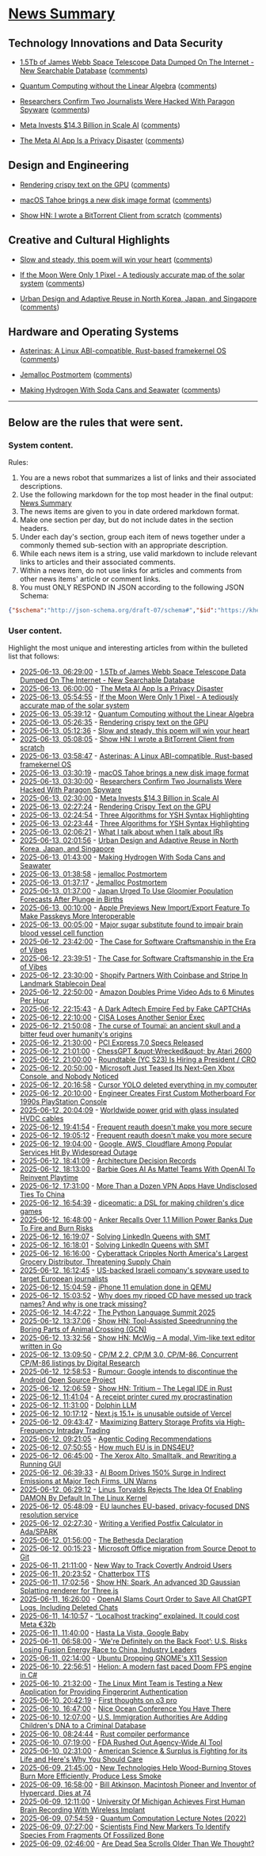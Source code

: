 # [News Summary](https://kherrick.github.io/news-summary/)

## Technology Innovations and Data Security

* [1.5Tb of James Webb Space Telescope Data Dumped On The Internet - New Searchable Database](https://soylentnews.org/article.pl?sid=25/06/12/159242&amp;from=rss) ([comments](https://soylentnews.org/article.pl?sid=25/06/12/159242&amp;from=rss))

* [Quantum Computing without the Linear Algebra](https://eprint.iacr.org/2025/1091.pdf) ([comments](https://lobste.rs/s/qe1hnb/quantum_computing_without_linear))

* [Researchers Confirm Two Journalists Were Hacked With Paragon Spyware](https://yro.slashdot.org/story/25/06/12/2235231/researchers-confirm-two-journalists-were-hacked-with-paragon-spyware?utm_source=rss1.0mainlinkanon&amp;utm_medium=feed) ([comments](https://yro.slashdot.org/story/25/06/12/2235231/researchers-confirm-two-journalists-were-hacked-with-paragon-spyware?utm_source=rss1.0mainlinkanon&amp;utm_medium=feed))

* [Meta Invests $14.3 Billion in Scale AI](https://tech.slashdot.org/story/25/06/13/0146238/meta-invests-143-billion-in-scale-ai?utm_source=rss1.0mainlinkanon&amp;utm_medium=feed) ([comments](https://tech.slashdot.org/story/25/06/13/0146238/meta-invests-143-billion-in-scale-ai?utm_source=rss1.0mainlinkanon&amp;utm_medium=feed))

* [The Meta AI App Is a Privacy Disaster](https://tech.slashdot.org/story/25/06/13/020259/the-meta-ai-app-is-a-privacy-disaster?utm_source=rss1.0mainlinkanon&amp;utm_medium=feed) ([comments](https://tech.slashdot.org/story/25/06/13/020259/the-meta-ai-app-is-a-privacy-disaster?utm_source=rss1.0mainlinkanon&amp;utm_medium=feed))

## Design and Engineering

* [Rendering crispy text on the GPU](https://osor.io/text) ([comments](https://lobste.rs/s/1athqu/rendering_crispy_text_on_gpu))

* [macOS Tahoe brings a new disk image format](https://eclecticlight.co/2025/06/12/macos-tahoe-brings-a-new-disk-image-format/) ([comments](https://lobste.rs/s/1rfknz/macos_tahoe_brings_new_disk_image_format))

* [Show HN: I wrote a BitTorrent Client from scratch](https://github.com/piyushgupta53/go-torrent-client) ([comments](https://news.ycombinator.com/item?id=44265851))

## Creative and Cultural Highlights

* [Slow and steady, this poem will win your heart](https://www.nytimes.com/interactive/2025/06/12/books/kay-ryan-turtle-poem.html) ([comments](https://news.ycombinator.com/item?id=44265869))

* [If the Moon Were Only 1 Pixel - A tediously accurate map of the solar system](https://joshworth.com/dev/pixelspace/pixelspace_solarsystem.html) ([comments](https://lobste.rs/s/1xxn8f/if_moon_were_only_1_pixel_tediously))

* [Urban Design and Adaptive Reuse in North Korea, Japan, and Singapore](https://www.governance.fyi/p/adaptive-reuse-across-asia-singapores) ([comments](https://news.ycombinator.com/item?id=44265105))

## Hardware and Operating Systems

* [Asterinas: A Linux ABI-compatible, Rust-based framekernel OS](https://asterinas.github.io/2025/06/04/kernel-memory-safety-mission-accomplished.html) ([comments](https://lobste.rs/s/xe4m4f/asterinas_linux_abi_compatible_rust))

* [Jemalloc Postmortem](https://jasone.github.io/2025/06/12/jemalloc-postmortem/) ([comments](https://lobste.rs/s/thpska/jemalloc_postmortem))

* [Making Hydrogen With Soda Cans and Seawater](https://soylentnews.org/article.pl?sid=25/06/12/075226&amp;from=rss) ([comments](https://soylentnews.org/article.pl?sid=25/06/12/075226&amp;from=rss))

---

## Below are the rules that were sent.

### System content.

Rules:

1. You are a news robot that summarizes a list of links and their associated descriptions.
2. Use the following markdown for the top most header in the final output: [News Summary](https://kherrick.github.io/news-summary/)
3. The news items are given to you in date ordered markdown format.
4. Make one section per day, but do not include dates in the section headers.
5. Under each day's section, group each item of news together under a commonly themed sub-section with an appropriate description.
6. While each news item is a string, use valid markdown to include relevant links to articles and their associated comments.
7. Within a news item, do not use links for articles and comments from other news items' article or comment links.
8. You must ONLY RESPOND IN JSON according to the following JSON Schema:

```json
{"$schema":"http://json-schema.org/draft-07/schema#","$id":"https://kherrick.github.io/news-summary/news-summary-schema.json","type":"object","properties":{"heading":{"type":"string"},"sections":{"type":"array","items":{"type":"object","properties":{"title":{"type":"string"},"newsItems":{"type":"array","items":{"type":"string"},"minItems":1}},"required":["title","newsItems"]},"minItems":1}},"required":["heading","sections"]}
```

### User content.

Highlight the most unique and interesting articles from within the bulleted list that follows:

* [2025-06-13, 06:29:00](https://soylentnews.org/article.pl?sid=25/06/12/159242&amp;from=rss) - [1.5Tb of James Webb Space Telescope Data Dumped On The Internet - New Searchable Database](https://soylentnews.org/article.pl?sid=25/06/12/159242&amp;from=rss)
* [2025-06-13, 06:00:00](https://tech.slashdot.org/story/25/06/13/020259/the-meta-ai-app-is-a-privacy-disaster?utm_source=rss1.0mainlinkanon&amp;utm_medium=feed) - [The Meta AI App Is a Privacy Disaster](https://tech.slashdot.org/story/25/06/13/020259/the-meta-ai-app-is-a-privacy-disaster?utm_source=rss1.0mainlinkanon&amp;utm_medium=feed)
* [2025-06-13, 05:54:55](https://lobste.rs/s/1xxn8f/if_moon_were_only_1_pixel_tediously) - [If the Moon Were Only 1 Pixel - A tediously accurate map of the solar system](https://joshworth.com/dev/pixelspace/pixelspace_solarsystem.html)
* [2025-06-13, 05:39:12](https://lobste.rs/s/qe1hnb/quantum_computing_without_linear) - [Quantum Computing without the Linear Algebra](https://eprint.iacr.org/2025/1091.pdf)
* [2025-06-13, 05:26:35](https://lobste.rs/s/1athqu/rendering_crispy_text_on_gpu) - [Rendering crispy text on the GPU](https://osor.io/text)
* [2025-06-13, 05:12:36](https://news.ycombinator.com/item?id=44265869) - [Slow and steady, this poem will win your heart](https://www.nytimes.com/interactive/2025/06/12/books/kay-ryan-turtle-poem.html)
* [2025-06-13, 05:08:05](https://news.ycombinator.com/item?id=44265851) - [Show HN: I wrote a BitTorrent Client from scratch](https://github.com/piyushgupta53/go-torrent-client)
* [2025-06-13, 03:58:47](https://lobste.rs/s/xe4m4f/asterinas_linux_abi_compatible_rust) - [Asterinas: A Linux ABI-compatible, Rust-based framekernel OS](https://asterinas.github.io/2025/06/04/kernel-memory-safety-mission-accomplished.html)
* [2025-06-13, 03:30:19](https://lobste.rs/s/1rfknz/macos_tahoe_brings_new_disk_image_format) - [macOS Tahoe brings a new disk image format](https://eclecticlight.co/2025/06/12/macos-tahoe-brings-a-new-disk-image-format/)
* [2025-06-13, 03:30:00](https://yro.slashdot.org/story/25/06/12/2235231/researchers-confirm-two-journalists-were-hacked-with-paragon-spyware?utm_source=rss1.0mainlinkanon&amp;utm_medium=feed) - [Researchers Confirm Two Journalists Were Hacked With Paragon Spyware](https://yro.slashdot.org/story/25/06/12/2235231/researchers-confirm-two-journalists-were-hacked-with-paragon-spyware?utm_source=rss1.0mainlinkanon&amp;utm_medium=feed)
* [2025-06-13, 02:30:00](https://tech.slashdot.org/story/25/06/13/0146238/meta-invests-143-billion-in-scale-ai?utm_source=rss1.0mainlinkanon&amp;utm_medium=feed) - [Meta Invests $14.3 Billion in Scale AI](https://tech.slashdot.org/story/25/06/13/0146238/meta-invests-143-billion-in-scale-ai?utm_source=rss1.0mainlinkanon&amp;utm_medium=feed)
* [2025-06-13, 02:27:24](https://news.ycombinator.com/item?id=44265233) - [Rendering Crispy Text on the GPU](https://osor.io/text)
* [2025-06-13, 02:24:54](https://news.ycombinator.com/item?id=44265216) - [Three Algorithms for YSH Syntax Highlighting](https://github.com/oils-for-unix/oils.vim/blob/main/doc/algorithms.md)
* [2025-06-13, 02:23:44](https://lobste.rs/s/n8gpfg/three_algorithms_for_ysh_syntax) - [Three Algorithms for YSH Syntax Highlighting](https://codeberg.org/oils/oils.vim/src/branch/main/doc/algorithms.md)
* [2025-06-13, 02:06:21](https://lobste.rs/s/vfjnar/what_i_talk_about_when_i_talk_about_irs) - [What I talk about when I talk about IRs](https://bernsteinbear.com/blog/irs/)
* [2025-06-13, 02:01:56](https://news.ycombinator.com/item?id=44265105) - [Urban Design and Adaptive Reuse in North Korea, Japan, and Singapore](https://www.governance.fyi/p/adaptive-reuse-across-asia-singapores)
* [2025-06-13, 01:43:00](https://soylentnews.org/article.pl?sid=25/06/12/075226&amp;from=rss) - [Making Hydrogen With Soda Cans and Seawater](https://soylentnews.org/article.pl?sid=25/06/12/075226&amp;from=rss)
* [2025-06-13, 01:38:58](https://lobste.rs/s/thpska/jemalloc_postmortem) - [jemalloc Postmortem](https://jasone.github.io/2025/06/12/jemalloc-postmortem/)
* [2025-06-13, 01:37:17](https://news.ycombinator.com/item?id=44264958) - [Jemalloc Postmortem](https://jasone.github.io/2025/06/12/jemalloc-postmortem/)
* [2025-06-13, 01:37:00](https://news.slashdot.org/story/25/06/13/0137225/japan-urged-to-use-gloomier-population-forecasts-after-plunge-in-births?utm_source=rss1.0mainlinkanon&amp;utm_medium=feed) - [Japan Urged To Use Gloomier Population Forecasts After Plunge in Births](https://news.slashdot.org/story/25/06/13/0137225/japan-urged-to-use-gloomier-population-forecasts-after-plunge-in-births?utm_source=rss1.0mainlinkanon&amp;utm_medium=feed)
* [2025-06-13, 00:10:00](https://it.slashdot.org/story/25/06/12/2228212/apple-previews-new-importexport-feature-to-make-passkeys-more-interoperable?utm_source=rss1.0mainlinkanon&amp;utm_medium=feed) - [Apple Previews New Import/Export Feature To Make Passkeys More Interoperable](https://it.slashdot.org/story/25/06/12/2228212/apple-previews-new-importexport-feature-to-make-passkeys-more-interoperable?utm_source=rss1.0mainlinkanon&amp;utm_medium=feed)
* [2025-06-13, 00:05:00](https://news.ycombinator.com/item?id=44264494) - [Major sugar substitute found to impair brain blood vessel cell function](https://medicalxpress.com/news/2025-06-major-sugar-substitute-impair-brain.html)
* [2025-06-12, 23:42:00](https://news.ycombinator.com/item?id=44264376) - [The Case for Software Craftsmanship in the Era of Vibes](https://zed.dev/blog/software-craftsmanship-in-the-era-of-vibes)
* [2025-06-12, 23:39:51](https://lobste.rs/s/ngqs4g/case_for_software_craftsmanship_era) - [The Case for Software Craftsmanship in the Era of Vibes](https://zed.dev/blog/software-craftsmanship-in-the-era-of-vibes)
* [2025-06-12, 23:30:00](https://news.slashdot.org/story/25/06/12/2221234/shopify-partners-with-coinbase-and-stripe-in-landmark-stablecoin-deal?utm_source=rss1.0mainlinkanon&amp;utm_medium=feed) - [Shopify Partners With Coinbase and Stripe In Landmark Stablecoin Deal](https://news.slashdot.org/story/25/06/12/2221234/shopify-partners-with-coinbase-and-stripe-in-landmark-stablecoin-deal?utm_source=rss1.0mainlinkanon&amp;utm_medium=feed)
* [2025-06-12, 22:50:00](https://entertainment.slashdot.org/story/25/06/12/2052205/amazon-doubles-prime-video-ads-to-6-minutes-per-hour?utm_source=rss1.0mainlinkanon&amp;utm_medium=feed) - [Amazon Doubles Prime Video Ads to 6 Minutes Per Hour](https://entertainment.slashdot.org/story/25/06/12/2052205/amazon-doubles-prime-video-ads-to-6-minutes-per-hour?utm_source=rss1.0mainlinkanon&amp;utm_medium=feed)
* [2025-06-12, 22:15:43](https://news.ycombinator.com/item?id=44263780) - [A Dark Adtech Empire Fed by Fake CAPTCHAs](https://krebsonsecurity.com/2025/06/inside-a-dark-adtech-empire-fed-by-fake-captchas/)
* [2025-06-12, 22:10:00](https://yro.slashdot.org/story/25/06/12/2044215/cisa-loses-another-senior-exec?utm_source=rss1.0mainlinkanon&amp;utm_medium=feed) - [CISA Loses Another Senior Exec](https://yro.slashdot.org/story/25/06/12/2044215/cisa-loses-another-senior-exec?utm_source=rss1.0mainlinkanon&amp;utm_medium=feed)
* [2025-06-12, 21:50:08](https://news.ycombinator.com/item?id=44263562) - [The curse of Toumaï: an ancient skull and a bitter feud over humanity&apos;s origins](https://www.theguardian.com/science/2025/may/27/the-curse-of-toumai-ancient-skull-disputed-femur-feud-humanity-origins)
* [2025-06-12, 21:30:00](https://hardware.slashdot.org/story/25/06/12/2037225/pci-express-70-specs-released?utm_source=rss1.0mainlinkanon&amp;utm_medium=feed) - [PCI Express 7.0 Specs Released](https://hardware.slashdot.org/story/25/06/12/2037225/pci-express-70-specs-released?utm_source=rss1.0mainlinkanon&amp;utm_medium=feed)
* [2025-06-12, 21:01:00](https://soylentnews.org/article.pl?sid=25/06/11/1726256&amp;from=rss) - [ChessGPT \&quot;Wrecked\&quot; by Atari 2600](https://soylentnews.org/article.pl?sid=25/06/11/1726256&amp;from=rss)
* [2025-06-12, 21:00:00](https://news.ycombinator.com/item?id=44263139) - [Roundtable (YC S23) Is Hiring a President / CRO](https://www.ycombinator.com/companies/roundtable/jobs/wmPTI9F-president-cro-founding)
* [2025-06-12, 20:50:00](https://games.slashdot.org/story/25/06/12/2027249/microsoft-just-teased-its-next-gen-xbox-console-and-nobody-noticed?utm_source=rss1.0mainlinkanon&amp;utm_medium=feed) - [Microsoft Just Teased Its Next-Gen Xbox Console, and Nobody Noticed](https://games.slashdot.org/story/25/06/12/2027249/microsoft-just-teased-its-next-gen-xbox-console-and-nobody-noticed?utm_source=rss1.0mainlinkanon&amp;utm_medium=feed)
* [2025-06-12, 20:16:58](https://lobste.rs/s/wo7nug/cursor_yolo_deleted_everything_my) - [Cursor YOLO deleted everything in my computer](https://forum.cursor.com/t/cursor-yolo-deleted-everything-in-my-computer/103131)
* [2025-06-12, 20:10:00](https://games.slashdot.org/story/25/06/12/206219/engineer-creates-first-custom-motherboard-for-1990s-playstation-console?utm_source=rss1.0mainlinkanon&amp;utm_medium=feed) - [Engineer Creates First Custom Motherboard For 1990s PlayStation Console](https://games.slashdot.org/story/25/06/12/206219/engineer-creates-first-custom-motherboard-for-1990s-playstation-console?utm_source=rss1.0mainlinkanon&amp;utm_medium=feed)
* [2025-06-12, 20:04:09](https://news.ycombinator.com/item?id=44262537) - [Worldwide power grid with glass insulated HVDC cables](https://omattos.com/2025/06/12/glass-hvdc-cables.html)
* [2025-06-12, 19:41:54](https://lobste.rs/s/hnetyh/frequent_reauth_doesn_t_make_you_more) - [Frequent reauth doesn&apos;t make you more secure](https://tailscale.com/blog/frequent-reath-security)
* [2025-06-12, 19:05:12](https://news.ycombinator.com/item?id=44261777) - [Frequent reauth doesn&apos;t make you more secure](https://tailscale.com/blog/frequent-reath-security)
* [2025-06-12, 19:04:00](https://it.slashdot.org/story/25/06/12/194251/google-aws-cloudflare-among-popular-services-hit-by-widespread-outage?utm_source=rss1.0mainlinkanon&amp;utm_medium=feed) - [Google, AWS, Cloudflare Among Popular Services Hit By Widespread Outage](https://it.slashdot.org/story/25/06/12/194251/google-aws-cloudflare-among-popular-services-hit-by-widespread-outage?utm_source=rss1.0mainlinkanon&amp;utm_medium=feed)
* [2025-06-12, 18:41:09](https://lobste.rs/s/yfqldg/architecture_decision_records) - [Architecture Decision Records](https://www.beflagrant.com/blog/adrs)
* [2025-06-12, 18:13:00](https://slashdot.org/story/25/06/12/1813241/barbie-goes-ai-as-mattel-teams-with-openai-to-reinvent-playtime?utm_source=rss1.0mainlinkanon&amp;utm_medium=feed) - [Barbie Goes AI As Mattel Teams With OpenAI To Reinvent Playtime](https://slashdot.org/story/25/06/12/1813241/barbie-goes-ai-as-mattel-teams-with-openai-to-reinvent-playtime?utm_source=rss1.0mainlinkanon&amp;utm_medium=feed)
* [2025-06-12, 17:31:00](https://yro.slashdot.org/story/25/06/12/1731258/more-than-a-dozen-vpn-apps-have-undisclosed-ties-to-china?utm_source=rss1.0mainlinkanon&amp;utm_medium=feed) - [More Than a Dozen VPN Apps Have Undisclosed Ties To China](https://yro.slashdot.org/story/25/06/12/1731258/more-than-a-dozen-vpn-apps-have-undisclosed-ties-to-china?utm_source=rss1.0mainlinkanon&amp;utm_medium=feed)
* [2025-06-12, 16:54:39](https://lobste.rs/s/vwzni0/diceomatic_dsl_for_making_children_s_dice) - [diceomatic: a DSL for making children&apos;s dice games](https://robertheaton.com/diceomatic/)
* [2025-06-12, 16:48:00](https://it.slashdot.org/story/25/06/12/1649201/anker-recalls-over-11-million-power-banks-due-to-fire-and-burn-risks?utm_source=rss1.0mainlinkanon&amp;utm_medium=feed) - [Anker Recalls Over 1.1 Million Power Banks Due To Fire and Burn Risks](https://it.slashdot.org/story/25/06/12/1649201/anker-recalls-over-11-million-power-banks-due-to-fire-and-burn-risks?utm_source=rss1.0mainlinkanon&amp;utm_medium=feed)
* [2025-06-12, 16:19:07](https://lobste.rs/s/inheuv/solving_linkedin_queens_with_smt) - [Solving LinkedIn Queens with SMT](https://buttondown.com/hillelwayne/archive/solving-linkedin-queens-with-smt/)
* [2025-06-12, 16:18:01](https://news.ycombinator.com/item?id=44259476) - [Solving LinkedIn Queens with SMT](https://buttondown.com/hillelwayne/archive/solving-linkedin-queens-with-smt/)
* [2025-06-12, 16:16:00](https://soylentnews.org/article.pl?sid=25/06/11/1627232&amp;from=rss) - [Cyberattack Cripples North America&apos;s Largest Grocery Distributor, Threatening Supply Chain](https://soylentnews.org/article.pl?sid=25/06/11/1627232&amp;from=rss)
* [2025-06-12, 16:12:45](https://news.ycombinator.com/item?id=44259398) - [US-backed Israeli company&apos;s spyware used to target European journalists](https://apnews.com/article/spyware-italy-paragon-meloni-pegasus-f36dd32106f44398ee24001317ccf2bb)
* [2025-06-12, 15:04:59](https://news.ycombinator.com/item?id=44258670) - [iPhone 11 emulation done in QEMU](https://github.com/ChefKissInc/QEMUAppleSilicon)
* [2025-06-12, 15:03:52](https://news.ycombinator.com/item?id=44258654) - [Why does my ripped CD have messed up track names? And why is one track missing?](https://www.akpain.net/blog/inside-a-cd/)
* [2025-06-12, 14:47:22](https://lobste.rs/s/kvg7od/python_language_summit_2025) - [The Python Language Summit 2025](https://pyfound.blogspot.com/2025/06/python-language-summit-2025.html)
* [2025-06-12, 13:37:06](https://news.ycombinator.com/item?id=44257655) - [Show HN: Tool-Assisted Speedrunning the Boring Parts of Animal Crossing (GCN)](https://github.com/hunterirving/pico-crossing)
* [2025-06-12, 13:32:56](https://news.ycombinator.com/item?id=44257609) - [Show HN: McWig – A modal, Vim-like text editor written in Go](https://github.com/firstrow/mcwig)
* [2025-06-12, 13:09:50](https://lobste.rs/s/jumrvj/cp_m_2_2_cp_m_3_0_cp_m_86_concurrent_cp_m_86) - [CP/M 2.2, CP/M 3.0, CP/M-86, Concurrent CP/M-86 listings by Digital Research](http://www.bitsavers.org/pdf/digitalResearch/CPM_Listings)
* [2025-06-12, 12:58:53](https://lobste.rs/s/20bv3j/rumour_google_intends_discontinue) - [Rumour: Google intends to discontinue the Android Open Source Project](https://www.osnews.com/story/142553/rumour-google-intends-to-discontinue-the-android-open-source-project/)
* [2025-06-12, 12:06:59](https://news.ycombinator.com/item?id=44256765) - [Show HN: Tritium – The Legal IDE in Rust](https://tritium.legal/preview)
* [2025-06-12, 11:41:04](https://news.ycombinator.com/item?id=44256499) - [A receipt printer cured my procrastination](https://www.laurieherault.com/articles/a-thermal-receipt-printer-cured-my-procrastination)
* [2025-06-12, 11:31:00](https://soylentnews.org/article.pl?sid=25/06/10/2233256&amp;from=rss) - [Dolphin LLM](https://soylentnews.org/article.pl?sid=25/06/10/2233256&amp;from=rss)
* [2025-06-12, 10:17:12](https://lobste.rs/s/qaiehy/next_js_15_1_is_unusable_outside_vercel) - [Next.js 15.1+ is unusable outside of Vercel](https://omarabid.com/nextjs-vercel)
* [2025-06-12, 09:43:47](https://news.ycombinator.com/item?id=44255728) - [Maximizing Battery Storage Profits via High-Frequency Intraday Trading](https://arxiv.org/abs/2504.06932)
* [2025-06-12, 09:21:05](https://lobste.rs/s/9hzjeh/agentic_coding_recommendations) - [Agentic Coding Recommendations](https://lucumr.pocoo.org/2025/6/12/agentic-coding/)
* [2025-06-12, 07:50:55](https://lobste.rs/s/omykfd/how_much_eu_is_dns4eu) - [How much EU is in DNS4EU?](https://techlog.jenslink.net/posts/dns4eu/)
* [2025-06-12, 06:45:00](https://soylentnews.org/article.pl?sid=25/06/11/0156201&amp;from=rss) - [The Xerox Alto, Smalltalk, and Rewriting a Running GUI](https://soylentnews.org/article.pl?sid=25/06/11/0156201&amp;from=rss)
* [2025-06-12, 06:39:33](https://lobste.rs/s/p2mqon/ai_boom_drives_150_surge_indirect) - [AI Boom Drives 150% Surge in Indirect Emissions at Major Tech Firms, UN Warns](https://esgnews.com/ai-boom-drives-150-surge-in-indirect-emissions-at-major-tech-firms-un-warns/)
* [2025-06-12, 06:29:12](https://lobste.rs/s/e6nh2g/linus_torvalds_rejects_idea_enabling) - [Linus Torvalds Rejects The Idea Of Enabling DAMON By Default In The Linux Kernel](https://www.phoronix.com/news/Linux-DAMON-By-Default-No)
* [2025-06-12, 05:48:09](https://lobste.rs/s/x9wlaa/eu_launches_eu_based_privacy_focused_dns) - [EU launches EU-based, privacy-focused DNS resolution service](https://www.helpnetsecurity.com/2025/06/09/eu-launches-eu-based-privacy-focused-dns-resolution-service/)
* [2025-06-12, 02:27:30](https://lobste.rs/s/uwhv3o/writing_verified_postfix_calculator_ada) - [Writing a Verified Postfix Calculator in Ada/SPARK](https://pyjarrett.github.io/2025/06/10/postfix-calculator.html)
* [2025-06-12, 01:56:00](https://soylentnews.org/article.pl?sid=25/06/11/0154240&amp;from=rss) - [The Bethesda Declaration](https://soylentnews.org/article.pl?sid=25/06/11/0154240&amp;from=rss)
* [2025-06-12, 00:15:23](https://news.ycombinator.com/item?id=44253212) - [Microsoft Office migration from Source Depot to Git](https://danielsada.tech/blog/carreer-part-7-how-office-moved-to-git-and-i-loved-devex/)
* [2025-06-11, 21:11:00](https://soylentnews.org/article.pl?sid=25/06/11/0136231&amp;from=rss) - [New Way to Track Covertly Android Users](https://soylentnews.org/article.pl?sid=25/06/11/0136231&amp;from=rss)
* [2025-06-11, 20:23:52](https://news.ycombinator.com/item?id=44251411) - [Chatterbox TTS](https://github.com/resemble-ai/chatterbox)
* [2025-06-11, 17:02:56](https://news.ycombinator.com/item?id=44249565) - [Show HN: Spark, An advanced 3D Gaussian Splatting renderer for Three.js](https://sparkjs.dev/)
* [2025-06-11, 16:26:00](https://soylentnews.org/article.pl?sid=25/06/11/0127250&amp;from=rss) - [OpenAI Slams Court Order to Save All ChatGPT Logs, Including Deleted Chats](https://soylentnews.org/article.pl?sid=25/06/11/0127250&amp;from=rss)
* [2025-06-11, 14:10:57](https://lobste.rs/s/26ya82/localhost_tracking_explained_it_could) - [“Localhost tracking” explained. It could cost Meta €32b](https://www.zeropartydata.es/p/localhost-tracking-explained-it-could)
* [2025-06-11, 11:40:00](https://soylentnews.org/article.pl?sid=25/06/11/0022207&amp;from=rss) - [Hasta La Vista, Google Baby](https://soylentnews.org/article.pl?sid=25/06/11/0022207&amp;from=rss)
* [2025-06-11, 06:58:00](https://soylentnews.org/article.pl?sid=25/06/10/1731239&amp;from=rss) - [‘We&apos;re Definitely on the Back Foot’: U.S. Risks Losing Fusion Energy Race to China, Industry Leaders](https://soylentnews.org/article.pl?sid=25/06/10/1731239&amp;from=rss)
* [2025-06-11, 02:14:00](https://soylentnews.org/article.pl?sid=25/06/10/1727213&amp;from=rss) - [Ubuntu Dropping GNOME&apos;s X11 Session](https://soylentnews.org/article.pl?sid=25/06/10/1727213&amp;from=rss)
* [2025-06-10, 22:56:51](https://news.ycombinator.com/item?id=44242435) - [Helion: A modern fast paced Doom FPS engine in C#](https://github.com/Helion-Engine/Helion)
* [2025-06-10, 21:32:00](https://soylentnews.org/article.pl?sid=25/06/09/1724212&amp;from=rss) - [The Linux Mint Team is Testing a New Application for Providing Fingerprint Authentication](https://soylentnews.org/article.pl?sid=25/06/09/1724212&amp;from=rss)
* [2025-06-10, 20:42:19](https://news.ycombinator.com/item?id=44241242) - [First thoughts on o3 pro](https://www.latent.space/p/o3-pro)
* [2025-06-10, 16:47:00](https://soylentnews.org/article.pl?sid=25/06/09/1718210&amp;from=rss) - [Nice Ocean Conference You Have There](https://soylentnews.org/article.pl?sid=25/06/09/1718210&amp;from=rss)
* [2025-06-10, 12:07:00](https://soylentnews.org/article.pl?sid=25/06/09/1710253&amp;from=rss) - [U.S. Immigration Authorities Are Adding Children&apos;s DNA to a Criminal Database](https://soylentnews.org/article.pl?sid=25/06/09/1710253&amp;from=rss)
* [2025-06-10, 08:24:44](https://news.ycombinator.com/item?id=44234080) - [Rust compiler performance](https://kobzol.github.io/rust/rustc/2025/06/09/why-doesnt-rust-care-more-about-compiler-performance.html)
* [2025-06-10, 07:19:00](https://soylentnews.org/article.pl?sid=25/06/09/1152234&amp;from=rss) - [FDA Rushed Out Agency-Wide AI Tool](https://soylentnews.org/article.pl?sid=25/06/09/1152234&amp;from=rss)
* [2025-06-10, 02:31:00](https://soylentnews.org/article.pl?sid=25/06/08/1422259&amp;from=rss) - [American Science &amp; Surplus is Fighting for its Life and Here&apos;s Why You Should Care](https://soylentnews.org/article.pl?sid=25/06/08/1422259&amp;from=rss)
* [2025-06-09, 21:45:00](https://soylentnews.org/article.pl?sid=25/06/08/1410212&amp;from=rss) - [New Technologies Help Wood-Burning Stoves Burn More Efficiently, Produce Less Smoke](https://soylentnews.org/article.pl?sid=25/06/08/1410212&amp;from=rss)
* [2025-06-09, 16:58:00](https://soylentnews.org/article.pl?sid=25/06/08/142216&amp;from=rss) - [Bill Atkinson, Macintosh Pioneer and Inventor of Hypercard, Dies at 74](https://soylentnews.org/article.pl?sid=25/06/08/142216&amp;from=rss)
* [2025-06-09, 12:11:00](https://soylentnews.org/article.pl?sid=25/06/08/0319228&amp;from=rss) - [University Of Michigan Achieves First Human Brain Recording With Wireless Implant](https://soylentnews.org/article.pl?sid=25/06/08/0319228&amp;from=rss)
* [2025-06-09, 07:54:59](https://news.ycombinator.com/item?id=44222307) - [Quantum Computation Lecture Notes (2022)](https://math.mit.edu/~shor/435-LN/)
* [2025-06-09, 07:27:00](https://soylentnews.org/article.pl?sid=25/06/08/0311242&amp;from=rss) - [Scientists Find New Markers To Identify Species From Fragments Of Fossilized Bone](https://soylentnews.org/article.pl?sid=25/06/08/0311242&amp;from=rss)
* [2025-06-09, 02:46:00](https://soylentnews.org/article.pl?sid=25/06/08/031256&amp;from=rss) - [Are Dead Sea Scrolls Older Than We Thought?](https://soylentnews.org/article.pl?sid=25/06/08/031256&amp;from=rss)
